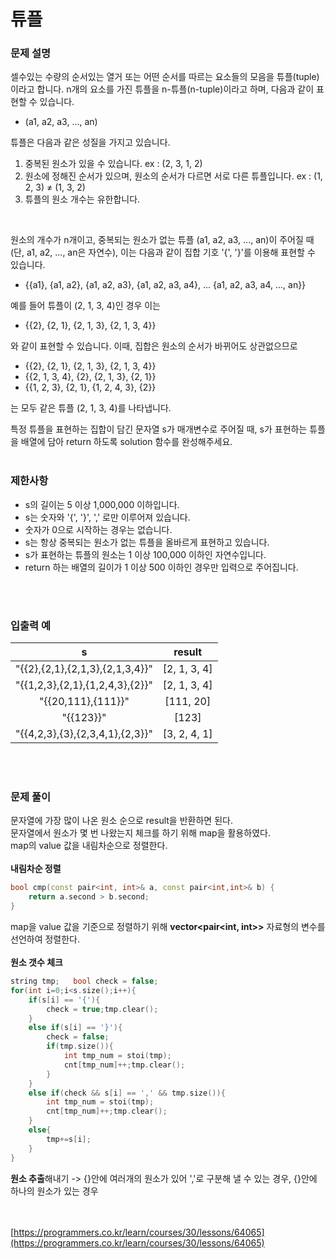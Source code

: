# 튜플
### 문제 설명
셀수있는 수량의 순서있는 열거 또는 어떤 순서를 따르는 요소들의 모음을 튜플(tuple)이라고 합니다. n개의 요소를 가진 튜플을 n-튜플(n-tuple)이라고 하며, 다음과 같이 표현할 수 있습니다.<br>

- (a1, a2, a3, ..., an)

튜플은 다음과 같은 성질을 가지고 있습니다.<br>
1. 중복된 원소가 있을 수 있습니다. ex : (2, 3, 1, 2)
2. 원소에 정해진 순서가 있으며, 원소의 순서가 다르면 서로 다른 튜플입니다. ex : (1, 2, 3) ≠ (1, 3, 2)
3. 튜플의 원소 개수는 유한합니다.
<br>

원소의 개수가 n개이고, 중복되는 원소가 없는 튜플 (a1, a2, a3, ..., an)이 주어질 때(단, a1, a2, ..., an은 자연수), 이는 다음과 같이 집합 기호 '{', '}'를 이용해 표현할 수 있습니다.

- {{a1}, {a1, a2}, {a1, a2, a3}, {a1, a2, a3, a4}, ... {a1, a2, a3, a4, ..., an}}

예를 들어 튜플이 (2, 1, 3, 4)인 경우 이는

- {{2}, {2, 1}, {2, 1, 3}, {2, 1, 3, 4}}

와 같이 표현할 수 있습니다. 이때, 집합은 원소의 순서가 바뀌어도 상관없으므로

- {{2}, {2, 1}, {2, 1, 3}, {2, 1, 3, 4}}
- {{2, 1, 3, 4}, {2}, {2, 1, 3}, {2, 1}}
- {{1, 2, 3}, {2, 1}, {1, 2, 4, 3}, {2}}

는 모두 같은 튜플 (2, 1, 3, 4)를 나타냅니다.<br>

특정 튜플을 표현하는 집합이 담긴 문자열 s가 매개변수로 주어질 때, s가 표현하는 튜플을 배열에 담아 return 하도록 solution 함수를 완성해주세요.
<br><br>

### 제한사항
- s의 길이는 5 이상 1,000,000 이하입니다.
- s는 숫자와 '{', '}', ',' 로만 이루어져 있습니다.
- 숫자가 0으로 시작하는 경우는 없습니다.
- s는 항상 중복되는 원소가 없는 튜플을 올바르게 표현하고 있습니다.
- s가 표현하는 튜플의 원소는 1 이상 100,000 이하인 자연수입니다.
- return 하는 배열의 길이가 1 이상 500 이하인 경우만 입력으로 주어집니다.

<br><br>

### 입출력 예
s | result 
|:----------: | :-----: |
"{{2},{2,1},{2,1,3},{2,1,3,4}}" | [2, 1, 3, 4]
"{{1,2,3},{2,1},{1,2,4,3},{2}}" | [2, 1, 3, 4]
"{{20,111},{111}}" | [111, 20]
"{{123}}"| [123]
"{{4,2,3},{3},{2,3,4,1},{2,3}}"	 | [3, 2, 4, 1]

<br><br>
### 문제 풀이
문자열에 가장 많이 나온 원소 순으로 result을 반환하면 된다. <br> 문자열에서 원소가 몇 번 나왔는지 체크를 하기 위해 map을 활용하였다. <br>
map의 value 값을 내림차순으로 정렬한다. <br><br>
**내림차순 정렬** <br>
``` cpp
bool cmp(const pair<int, int>& a, const pair<int,int>& b) {
    return a.second > b.second;
}
```
map을 value 값을 기준으로 정렬하기 위해 **vector<pair<int, int>>** 자료형의 변수를 선언하여 정렬한다. <br><br>
**원소 갯수 체크** <br>
``` cpp
string tmp;   bool check = false;
for(int i=0;i<s.size();i++){
    if(s[i] == '{'){
        check = true;tmp.clear();
    }
    else if(s[i] == '}'){
        check = false;
        if(tmp.size()){
            int tmp_num = stoi(tmp);
            cnt[tmp_num]++;tmp.clear();
        }
    }
    else if(check && s[i] == ',' && tmp.size()){
        int tmp_num = stoi(tmp);
        cnt[tmp_num]++;tmp.clear();
    }
    else{
        tmp+=s[i];
    }
}
```
**원소 추출**해내기 -> {}안에 여러개의 원소가 있어 ','로 구분해 낼 수 있는 경우, {}안에 하나의 원소가 있는 경우
<br><br><br>

[https://programmers.co.kr/learn/courses/30/lessons/64065](https://programmers.co.kr/learn/courses/30/lessons/64065)

<br>

